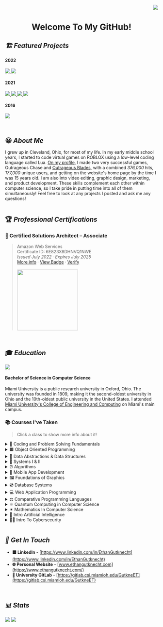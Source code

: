 <img align="RIGHT" src="https://komarev.com/ghpvc/?username=ethangutknecht&style=for-the-badge&label=  👀  &color=000000"/><br>
<h1 align="center"> Welcome To My GitHub!</h1>
<h2><i>🏗 Featured Projects </i></h2>
<p align="center"> 
	<h4>2022</h4>
	<a href="https://github.com/ethangutknecht/VisualCalculations">
	  <img src="https://github-readme-stats.vercel.app/api/pin/?username=ethangutknecht&repo=VisualCalculations&title_color=000000&icon_color=000000&hide_border=true&text_color=000000&border_radius=10&border_color=000000&show_owner=false&bg_color=28,DEDEDE,B8FFF3" />
	</a>
	<a href="https://github.com/ethangutknecht/Personal-Website">
	  <img src="https://github-readme-stats.vercel.app/api/pin/?username=ethangutknecht&repo=Personal-Website&title_color=000000&icon_color=000000&hide_border=true&text_color=000000&border_radius=10&border_color=000000&show_owner=false&bg_color=28,C5B4E3,C6A1CF" />
	</a>
	<h4>2021</h4>
	<a href="https://github.com/ethangutknecht/Meal-Tracker-Mobile-Application">
	  <img src="https://github-readme-stats.vercel.app/api/pin/?username=ethangutknecht&repo=Meal-Tracker-Mobile-Application&title_color=000000&icon_color=000000&text_color=000000&border_radius=10&hide_border=true&border_color=000000&show_owner=false&bg_color=20,AAFFD1,ABFF65" />
	</a>
	<a href="https://github.com/ethangutknecht/RaytracingProgram">
	  <img src="https://github-readme-stats.vercel.app/api/pin/?username=ethangutknecht&repo=RaytracingProgram&title_color=000000&icon_color=000000&text_color=000000&hide_border=true&border_radius=10&border_color=000000&show_owner=false&bg_color=20,FF9181,ffa3be" />
	</a>
	<a href="https://github.com/ethangutknecht/Hospital-SQL-Database">
	  <img src="https://github-readme-stats.vercel.app/api/pin/?username=ethangutknecht&repo=Hospital-SQL-Database&title_color=000000&icon_color=000000&text_color=000000&border_radius=10&border_color=000000&hide_border=true&show_owner=false&bg_color=60,FFCB65,FF8565" />
	</a>
	<a href="https://github.com/ethangutknecht/MapQuest-Application">
	  <img src="https://github-readme-stats.vercel.app/api/pin/?username=ethangutknecht&repo=MapQuest-Application&title_color=000000&icon_color=000000&text_color=000000&border_radius=10&border_color=000000&hide_border=true&show_owner=false&bg_color=20,FFE676,FFFCC9" />
	</a>
	<h4>2016</h4>
	<a href="https://github.com/ethangutknecht/Outrageous-Blades">
	  <img src="https://github-readme-stats.vercel.app/api/pin/?username=ethangutknecht&repo=Outrageous-Blades&title_color=000000&icon_color=000000&text_color=000000&border_radius=10&border_color=000000&hide_border=true&show_owner=false&bg_color=20,76DEFF,AC9AFF" />
	</a>
</p>
<br>

## 😀 *About Me*
I grew up in Cleveland, Ohio, for most of my life. In my early middle school years,  I started to code virtual games on ROBLOX using a low-level coding language called Lua. [On my profile](https://www.roblox.com/users/47934004/profile/#!/creations "my profile title"), I made two very successful games, Outrageous Chase and [Outrageous Blades](https://github.com/ethangutknecht/Outrageous-Blades), with a combined *376,000* hits, *177,000* unique users, and getting on the website's home page by the time I was 15 years old. I am also into video editing, graphic design, marketing, and product development. These skills complement each other within computer science, so I take pride in putting time into all of them simultaneously! Feel free to look at any projects I posted and ask me any questions!
<br><br>

## 🏆 *Professional Certifications*
### **🏅 Certified Solutions Architect – Associate** <br>
> Amazon Web Services<br>
> Certificate ID: 6E823X8DHNVQ1NWE<br>
> *Issued July 2022 · Expires July 2025* <br>
> [More info](https://aws.amazon.com/certification/certified-solutions-architect-associate/) · [View Badge](https://www.credly.com/badges/23f01fb3-96a5-4f47-9c46-4b926e07377d/public_url) · [Verify](https://aws.amazon.com/verification)<br><br>
>  <a href="https://www.credly.com/badges/23f01fb3-96a5-4f47-9c46-4b926e07377d/public_url"><img src="https://github.com/ethangutknecht/ethangutknecht/blob/main/Images/SAA.png?raw=true" width=200px></a><br>
<br>



## 🎓 *Education*

<a href="https://www.miamioh.edu/cec/">
	<img src="https://github.com/ethangutknecht/ethangutknecht/blob/main/Images/MiamiUniversityLogo.png?raw=true" />
</a>
<h4> Bachelor of Science in Computer Science </h4>

Miami University is a public research university in Oxford, Ohio. The university was founded in 1809, making it the second-oldest university in Ohio and the 10th-oldest public university in the United States. I attended [Miami University's College of Engineering and Computing](https://www.miamioh.edu/cec/) on Miami's main campus.

### 📚 Courses I've Taken
> Click a class to show more info about it!

<details>
    <summary>📐 Coding and Problem Solving Fundamentals</summary>

 - [View all of my course projects here.](https://github.com/ethangutknecht/MU-CSE174)
 - Intro to programming course.
 - Explored fundamental problem-solving using low-level strategies.
 - Coded in Java for the entire course.
</details>
<details>
    <summary>🟧 Object Oriented Programming</summary>

 - [View all of my course projects here.](https://github.com/ethangutknecht/MU-CSE271)
 - This course took the knowledge from the intro course to teach more complex topics
 - Focused on OOP fundamentals like inheritance, polymorphism, etc.
 - Coded in Java for the entire course.
</details>
<details>
    <summary>💽 Data Abstractions & Data Structures</summary>

 - [View all of my course projects here.](https://github.com/ethangutknecht/MU-CSE274)
 - I took this class in the Spring of 2020 in my first year at Miami University.
 - Learned about abstract data types and their implementation as data structures using object-oriented programming. 
 - Use object-oriented principles in selecting and analyzing various ADT implementations. 
 - Created sequential and linked storage representations: lists, stacks, queues, and tables. 
 - Nonlinear data structures: trees and graphs. 
 - Recursion, sorting, searching, and algorithm complexity.
</details>
<details>
    <summary>🔐 Systems I & II</summary>
    
 - [View Systems I Work](https://github.com/ethangutknecht/MU-CSE278)
 - [View Systems II Work](https://github.com/ethangutknecht/MU-CSE381)
 - I took Systems I in the Fall of 2020 and Systems II in the Spring of 2021 in my second year at Miami University.
 - This course introduced operating systems concepts and used them as a resource manager. 
 - The principles for the design and implementation of operating systems. 
 - Processed scheduling and deadlock prevention. 
 - Memory management, virtual memory, paging, segmentation, and interrupt processing.  
 - Device management, I/O systems, and I/O processing. Concurrency and multithreading. 
 - Virtualization and cloud services. Security and protection.
</details>
<details>
    <summary>⏰ Algorithms</summary>

 - [View all of my course projects here.](https://github.com/ethangutknecht/MU-CSE374)
 - I took this class in the Spring of 2021 in my second year at Miami University.
 - Time is money!
 - This class designed, analyzed, and implemented algorithms and data structures. 
 - Dynamic programming, brute force algorithms, divide and conquer algorithms.
 - Greedy algorithms, graph algorithms, red-black trees, string matching, and computational geometry.
</details>
<details>
    <summary>📱  Mobile App Development</summary>
 
 - [View all of my course projects here.](https://github.com/ethangutknecht/MU-CSE382)
 - I took this class in the Summer of 2021, entering my third year at Miami University.
 - Implementation of cross-platform applications for mobile platforms such as iOS and Android. 
 - Programming languages, development environments, debugging, testing, and application design. 
 - Developed applications that: 
     - Provide an effective graphical interface
     - Access internet resources
     - [Developed a meal tracker mobile application as a final project (click here to view)](https://github.com/ethangutknecht/Meal-Tracker-Mobile-Application#-back-to-ethan-gutknechts-profile)
     - Permanently store data using local databases
     - Access different device hardware
     - Display graphical elements.
</details>
<details>
    <summary>🖼 Foundations of Graphics</summary>

 - I took this class in the Fall of 2021 in my third year at Miami University.
 - Introduced techniques used to create images on the computer.
 - Covered the algorithms and mathematical theory behind three-dimensional image generation
 - Emphasis on:
     - 3D geometry
     - 3D transformations
     - The graphics pipeline
     - [Created a raytracing algorithm project (click here to view)](https://github.com/ethangutknecht/RaytracingProgram#-back-to-ethan-gutknechts-profile)
     - Object-ordered algorithms
</details>

<details>
    <summary>💿 Database Systems</summary>

 - I took this class in the Fall of 2021 in my third year at Miami University.
 - [Created a realistic hospital database over multiple projects (click here to view)](https://github.com/ethangutknecht/Hospital-SQL-Database#-back-to-ethan-gutknechts-profile)
 -  Re-discussed the overview of database management, system architecture, modeling principles, and logical database design.
 - The relational database model, relational integrity constraints, and relational algebra. 
 - Dove deep into relational commercial database management systems and languages.
 - Interactive database processing, view processing, and database application programming.
 - Database integrity, relational database design by normalization, and file structures for database systems.
</details>
<details>
    <summary>💻 Web Application Programming</summary>

 - [View all of my course projects here.](https://github.com/ethangutknecht/MU-CSE383)
 - I took this class in the Fall of 2021 in my third year at Miami University.
 - [Created a full-stack web application as my final project (click here to view).](https://github.com/ethangutknecht/MapQuest-Application#-back-to-ethan-gutknechts-profile)
 - An introduction to the software, concepts, and methodologies necessary to design and implement web applications. 
 - Designed and construct web applications utilizing remote servers on multiple platforms. 
</details>
<details>
    <summary>⚖ Comparative Programming Languages</summary>

 - [View all of my course projects here.](https://github.com/ethangutknecht/MU-CSE465)
 - Learning about the foundations of programming languages and the trade-off between them.
 - Describe, use, and implement procedure calls and specify programming language syntax and semantics.
 - Describe and compare approaches to the facilities present in modern programming languages.
 - Apply different programming paradigms and identify basic concepts in the language translation process.
</details>
<details>
    <summary>⚛ Quantum Computing in Computer Science</summary>

 - A new class offered at Miami taught me so much about the unknown side of computing.
 - Did assignments regarding superposition, linear algebra, spin, entanglement, and teleportation.
 - Used our knowledge in the topics above to answer questions about mathematics in particle spin, quantum entanglement, and quantum gates while comparing it to classical computing.
 - Dove deep into quantum algorithms that changed the idea of potential Quantum Computing, like Deutsch’s Algorithm, Simon's Algorithm, Grover's Algorithm, and Shor's Algorithm.
</details>
<details>
    <summary>✴ Mathematics In Computer Science</summary>

 - We used a programming language called [p5js](https://p5js.org/)
 - Explored different types of  Computational geometry topics, like Taxi Cab, Euclidean, and Chebyshev. Using this, we also made Voronoi Diagrams.
 -  Explored a lot about time complexities, explicitly finding the closest pair of points using divide and conquer and brute force.
 - Coded a lot of imagery with math like Sierpinski's triangle, Hausdorff Dimension, Koch's Curve, Cantor's Set, Fractals, Julia sets, and the Mandelbrot set. We used different approaches to code such imagery, like L-Systems and recursion with complex numbers.
 - Explored cryptography and how computers can securely talk to each other over the internet with RSA encryption. 
 - Explored image processing and how applications like Photoshop and Instagram edit photos with filters.
 - [Created a bunch of subprojects that explored some of the main concepts in the course](https://github.com/ethangutknecht/VisualCalculations#-back-to-ethan-gutknechts-profile)
</details>
<details>
    <summary>🧩 Intro Artificial Intelligence</summary>

 - [View all of my course projects here.](https://github.com/ethangutknecht/MU-CSE486)
 - Learned about different types of path-finding algorithms.
 - Explored the history of AI and how it morphed into what it is today.
</details>
<details>
    <summary>👮‍♂️ Intro To Cybersecurity</summary>

 - Learned about different cyberattacks upon companies and current protocols and procedures to defend them.
 - Enrolled in the course a little after it was offered at Miami University
</details>
<br>


## *🔗 Get In Touch*
 - **🟦 LinkedIn** - [https://www.linkedin.com/in/EthanGutknecht](https://www.linkedin.com/in/EthanGutknecht)
 - **🌐 Personal Website** - [www.ethangutknecht.com](https://www.ethangutknecht.com/)
 - **🧰 University GitLab** - [https://gitlab.csi.miamioh.edu/GutkneET](https://gitlab.csi.miamioh.edu/GutkneET)
<br>

## *📊 Stats*

<p align="left">
<img src="https://github-readme-stats.vercel.app/api?username=ethangutknecht&hide=contribs&show_icons=true&title_color=FFFFFF&icon_color=FFFFFF&text_color=91bac7&border_radius=8&border_color=91bac7&bg_color=23272e&line_height=24&hide_rank=true" />
<img src="https://github-readme-stats.vercel.app/api/top-langs/?username=ethangutknecht&hide=php&title_color=FFFFFF&icon_color=FFF&text_color=91bac7&border_radius=8&border_color=91bac7&bg_color=23272e&langs_count=10&layout=compact" />
</p>
 
